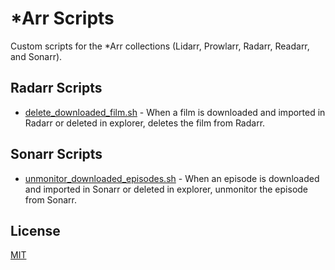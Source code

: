 # \*Arr Scripts

Custom scripts for the \*Arr collections (Lidarr, Prowlarr, Radarr, Readarr, and Sonarr).

## Radarr Scripts

- [delete_downloaded_film.sh](radarr/delete_downloaded_film.sh) - When a film is downloaded and imported in Radarr or deleted in explorer, deletes the film from Radarr.

## Sonarr Scripts

- [unmonitor_downloaded_episodes.sh](sonarr/unmonitor_downloaded_episodes.sh) - When an episode is downloaded and imported in Sonarr or deleted in explorer, unmonitor the episode from Sonarr.

## License

[MIT](LICENSE)

